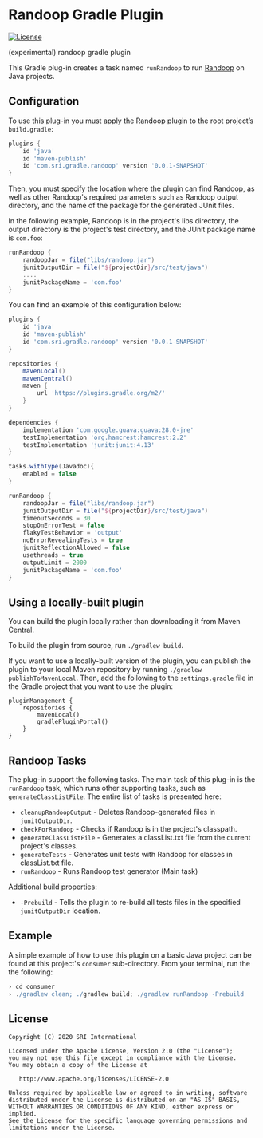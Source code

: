 # Randoop Gradle Plugin

[![License](https://img.shields.io/badge/license-apache%202.0-blue.svg)](http://www.apache.org/licenses/LICENSE-2.0)

(experimental) randoop gradle plugin

This Gradle plug-in creates a task named `runRandoop` to run [Randoop](https://randoop.github.io/randoop/) on Java projects.

## Configuration

To use this plug-in you must apply the Randoop plugin to the root project’s `build.gradle`:

```groovy
plugins {
    id 'java'
    id 'maven-publish'
	id 'com.sri.gradle.randoop' version '0.0.1-SNAPSHOT'
}
```

Then, you must specify the location where the plugin can find Randoop,
as well as other Randoop's required parameters such as Randoop output directory,
and the name of the package for the generated JUnit files.

In the following example, Randoop is in the project's libs directory, the output directory is
the project's test directory, and the JUnit package name is `com.foo`:

```groovy
runRandoop {
    randoopJar = file("libs/randoop.jar")
    junitOutputDir = file("${projectDir}/src/test/java")
    ....
    junitPackageName = 'com.foo'
}
```

You can find an example of this configuration below:

```groovy
plugins {
    id 'java'
    id 'maven-publish'
	id 'com.sri.gradle.randoop' version '0.0.1-SNAPSHOT'
}

repositories {
    mavenLocal()
    mavenCentral()
    maven {
        url 'https://plugins.gradle.org/m2/'
    }
}

dependencies {
    implementation 'com.google.guava:guava:28.0-jre'
    testImplementation 'org.hamcrest:hamcrest:2.2'
    testImplementation 'junit:junit:4.13'
}

tasks.withType(Javadoc){
	enabled = false
}

runRandoop {
    randoopJar = file("libs/randoop.jar")
    junitOutputDir = file("${projectDir}/src/test/java")
    timeoutSeconds = 30
    stopOnErrorTest = false
    flakyTestBehavior = 'output'
    noErrorRevealingTests = true
    junitReflectionAllowed = false
    usethreads = true
    outputLimit = 2000
    junitPackageName = 'com.foo'
}
```

## Using a locally-built plugin

You can build the plugin locally rather than downloading it from Maven Central.

To build the plugin from source, run `./gradlew build`.

If you want to use a locally-built version of the plugin, you can publish the plugin to your
local Maven repository by running `./gradlew publishToMavenLocal`. Then, add the following to
the `settings.gradle` file in the Gradle project that you want to use the plugin:

```
pluginManagement {
    repositories {
        mavenLocal()
        gradlePluginPortal()
    }
}
```

## Randoop Tasks

The plug-in support the following tasks. The main task of this plug-in is the `runRandoop` task, which
runs other supporting tasks, such as `generateClassListFile`. The entire list of tasks is presented here: 

-   `cleanupRandoopOutput` - Deletes Randoop-generated files in `junitOutputDir`.
-   `checkForRandoop` - Checks if Randoop is in the project's classpath.
-   `generateClassListFile` - Generates a classList.txt file from the current project's classes.
-   `generateTests` - Generates unit tests with Randoop for classes in classList.txt file.
-   `runRandoop` - Runs Randoop test generator (Main task)

Additional build properties:

-   `-Prebuild` - Tells the plugin to re-build all tests files in the specified `junitOutputDir` location.

## Example

A simple example of how to use this plugin on a basic Java project can be found at this project's
`consumer` sub-directory. From your terminal, run the the following:

```groovy
› cd consumer
› ./gradlew clean; ./gradlew build; ./gradlew runRandoop -Prebuild
```

## License

    Copyright (C) 2020 SRI International

    Licensed under the Apache License, Version 2.0 (the "License");
    you may not use this file except in compliance with the License.
    You may obtain a copy of the License at

       http://www.apache.org/licenses/LICENSE-2.0

    Unless required by applicable law or agreed to in writing, software
    distributed under the License is distributed on an "AS IS" BASIS,
    WITHOUT WARRANTIES OR CONDITIONS OF ANY KIND, either express or implied.
    See the License for the specific language governing permissions and
    limitations under the License.
